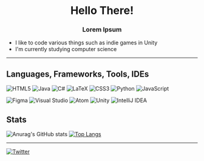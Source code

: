 <h1 align="center">Hello There!</h1>
<h3 align="center">Lorem Ipsum</h3>

* I like to code various things such as indie games in Unity
* I'm currently studying computer science

---

## Languages, Frameworks, Tools, IDEs
<img alt="HTML5" src="https://img.shields.io/badge/html5-%23E34F26.svg?style=for-the-badge&logo=html5&logoColor=white"/> <img alt="Java" src="https://img.shields.io/badge/java-%23ED8B00.svg?style=for-the-badge&logo=java&logoColor=white"/>
<img alt="C#" src="https://img.shields.io/badge/c%23-%23239120.svg?style=for-the-badge&logo=c-sharp&logoColor=white"/>
<img alt="LaTeX" src="https://img.shields.io/badge/latex-%23008080.svg?style=for-the-badge&logo=latex&logoColor=white"/>
<img alt="CSS3" src="https://img.shields.io/badge/css3-%231572B6.svg?style=for-the-badge&logo=css3&logoColor=white"/>
<img alt="Python" src="https://img.shields.io/badge/python-%2314354C.svg?style=for-the-badge&logo=python&logoColor=white"/>
<img alt="JavaScript" src="https://img.shields.io/badge/javascript-%23323330.svg?style=for-the-badge&logo=javascript&logoColor=%23F7DF1E"/>

<img alt="Figma" src="https://img.shields.io/badge/figma-%23F24E1E.svg?style=for-the-badge&logo=figma&logoColor=white"/> <img alt="Visual Studio" src="https://img.shields.io/badge/VisualStudio-5C2D91.svg?style=for-the-badge&logo=visual-studio&logoColor=white"/>
<img alt="Atom" src="https://img.shields.io/badge/Atom-%2366595C.svg?style=for-the-badge&logo=atom&logoColor=white"/>
<img alt="Unity" src="https://img.shields.io/badge/unity-%23000000.svg?style=for-the-badge&logo=unity&logoColor=white"/>
<img alt="IntelliJ IDEA" src="https://img.shields.io/badge/IntelliJIDEA-000000.svg?style=for-the-badge&logo=intellij-idea&logoColor=white"/>

## Stats
![Anurag's GitHub stats](https://github-readme-stats.vercel.app/api?username=n0j0games&show_icons=true&count_private=true&theme=dracula)
[![Top Langs](https://github-readme-stats.vercel.app/api/top-langs/?username=n0j0games&layout=compact&theme=dracula)](https://github.com/anuraghazra/github-readme-stats)

---
[<img alt="Twitter" src="https://img.shields.io/badge/Follow%20Me-%231DA1F2.svg?style=for-the-badge&logo=Twitter&logoColor=white"/>](https://twitter.com/_n0j0)
